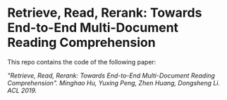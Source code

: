 # Retrieve, Read, Rerank: Towards End-to-End Multi-Document Reading Comprehension

This repo contains the code of the following paper:

<i> "Retrieve, Read, Rerank: Towards End-to-End Multi-Document Reading Comprehension". Minghao Hu, Yuxing Peng, Zhen Huang, Dongsheng Li. ACL 2019.</i>

